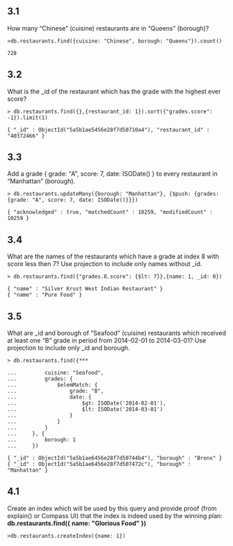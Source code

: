 ## 3.1 ##
How many “Chinese” (cuisine) restaurants are in “Queens” (borough)?

<pre><code>>db.restaurants.find({cuisine: "Chinese", borough: "Queens"}).count()</code></pre>

<pre><code>728</pre></code>

## 3.2 ##
What is the _id of the restaurant which has the grade with the highest ever score?

<pre><code>> db.restaurants.find({},{restaurant_id: 1}).sort({"grades.score": -1}).limit(1)</code></pre>

<pre><code>{ "_id" : ObjectId("5a5b1ae5456e28f7d50710a4"), "restaurant_id" : "40372466" }</code></pre>

## 3.3 ##
Add a grade { grade: "A", score: 7, date: ISODate() } to every restaurant in “Manhattan” (borough).

<pre><code>> db.restaurants.updateMany({borough: "Manhattan"}, {$push: {grades: {grade: "A", score: 7, date: ISODate()}}})</code></pre>

<pre><code>{ "acknowledged" : true, "matchedCount" : 10259, "modifiedCount" : 10259 }</code></pre>

## 3.4 ##
What are the names of the restaurants which have a grade at index 8 with score less then 7? Use projection to include only names 
without _id.

<pre><code>> db.restaurants.find({"grades.8.score": {$lt: 7}},{name: 1, _id: 0})</code></pre>

<pre><code>{ "name" : "Silver Krust West Indian Restaurant" }
{ "name" : "Pure Food" }</code></pre>

## 3.5 ##
What are _id and borough of “Seafood” (cuisine) restaurants which received at least one “B” grade in period from 2014-02-01 to 
2014-03-01? Use projection to include only _id and borough.

<pre><code>> db.restaurants.find({***

...         cuisine: "Seafood",
...         grades: {
...             $elemMatch: {
...                 grade: "B",
...                 date: {
...                     $gt: ISODate('2014-02-01'),
...                     $lt: ISODate('2014-03-01')
...                 }
...             }
...         }
...     }, {
...         borough: 1
...     })</pre></code>
<pre><code>{ "_id" : ObjectId("5a5b1ae6456e28f7d50744b4"), "borough" : "Bronx" }
{ "_id" : ObjectId("5a5b1ae6456e28f7d507472c"), "borough" : "Manhattan" }</code></pre>

## 4.1 ##
Create an index which will be used by this query and provide proof (from explain() or Compass UI) that the
index is indeed used by the winning plan:
**db.restaurants.find({ name: "Glorious Food" })**

<pre><code>>db.restaurants.createIndex({name: 1})</pre></code>
[logo]: https://github.com/shparkivozhyk/Frontcamp/blob/mongo1/mongo1-imgs/4.1.jpg
